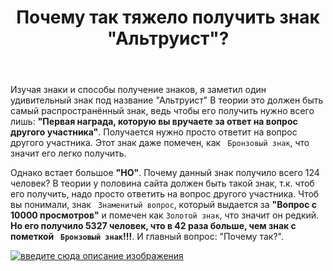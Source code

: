 ﻿---
title: "Почему так тяжело получить знак &quot;Альтруист&quot;?"
se.owner.user_id: 517691
se.owner.display_name: "Nymos"
se.owner.link: "https://ru.meta.stackoverflow.com/users/517691/nymos"
se.link: "https://ru.meta.stackoverflow.com/questions/13177/%d0%9f%d0%be%d1%87%d0%b5%d0%bc%d1%83-%d1%82%d0%b0%d0%ba-%d1%82%d1%8f%d0%b6%d0%b5%d0%bb%d0%be-%d0%bf%d0%be%d0%bb%d1%83%d1%87%d0%b8%d1%82%d1%8c-%d0%b7%d0%bd%d0%b0%d0%ba-%d0%90%d0%bb%d1%8c%d1%82%d1%80%d1%83%d0%b8%d1%81%d1%82"
se.question_id: 13177
se.post_type: question
---
<p>Изучая знаки и способы получение знаков, я заметил один удивительный знак под название &quot;Альтруист&quot; В теории это должен быть самый распространённый знак, ведь чтобы его получить нужно всего лишь: <strong>&quot;Первая награда, которую вы вручаете за ответ на вопрос другого участника&quot;</strong>. Получается нужно просто ответит на вопрос другого участника. Этот знак даже помечен, как <code> Бронзовый знак</code>, что значит его легко получить.</p>
<p>Однако встает большое <strong>&quot;НО&quot;</strong>. Почему данный знак получило всего 124 человек? В теории у половина сайта должен быть такой знак, т.к. чтоб его получить, надо просто ответить на вопрос другого участника. Чтоб вы понимали, знак <code> Знаменитый вопрос</code>, который выдается за <strong>&quot;Вопрос с 10000 просмотров&quot;</strong> и помечен как <code>Золотой знак</code>, что значит он редкий. <strong>Но его получило 5327 человек, что в 42 раза больше, чем знак с пометкой <code> Бронзовый знак</code>!!!</strong>. И главный вопрос: &quot;Почему так?&quot;.</p>
<p><a href="https://i.stack.imgur.com/GQab0.jpg" rel="nofollow noreferrer"><img src="https://i.stack.imgur.com/GQab0.jpg" alt="введите сюда описание изображения" /></a></p>
